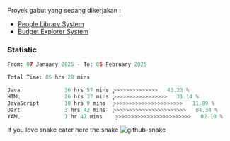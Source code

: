 Proyek gabut yang sedang dikerjakan :
  - [People Library System](https://github.com/putra4648/people-library-system)
  - [Budget Explorer System](https://gitlab.com/gabut1015701/budget-explorer)

### Statistic
<!--START_SECTION:waka-->

```python
From: 07 January 2025 - To: 06 February 2025

Total Time: 85 hrs 28 mins

Java              36 hrs 57 mins  ͎͎͎͎͎͎͎͎͎͎̞>>>>>>>>>>>>>>   43.23 %
HTML              26 hrs 37 mins  ͎͎͎͎͎͎͎̞>>>>>>>>>>>>>>>>>   31.14 %
JavaScript        10 hrs 9 mins   ͎͎͎>>>>>>>>>>>>>>>>>>>>>>   11.89 %
Dart              3 hrs 42 mins   ͎͙>>>>>>>>>>>>>>>>>>>>>>>   04.34 %
YAML              1 hr 47 mins    ̦>>>>>>>>>>>>>>>>>>>>>>>>   02.10 %
```

<!--END_SECTION:waka-->

If you love snake eater here the snake 
<picture>
  <source media="(prefers-color-scheme: dark)" srcset="https://github.com/pradana4648/pradana4648/blob/c0566a83ca6ea5f2e46bab00e717c4c82b4b5c4c/github-contribution-grid-snake-dark.svg" />
  <source media="(prefers-color-scheme: light)" srcset="https://github.com/pradana4648/pradana4648/blob/c0566a83ca6ea5f2e46bab00e717c4c82b4b5c4c/github-contribution-grid-snake.svg" />
  <img alt="github-snake" src="https://github.com/pradana4648/pradana4648/blob/c0566a83ca6ea5f2e46bab00e717c4c82b4b5c4c/github-contribution-grid-snake.svg" />
</picture>
